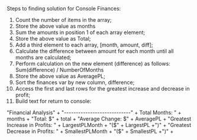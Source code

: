 Steps to finding solution for Console Finances:

1) Count the number of items in the array;
2) Store the above value as months
3) Sum the amounts in position 1 of each array element;
4) Store the above value as Total;
5) Add a third element to each array, [month, amount, diff];
6) Calculate the difference between amount for each month until all months are calculated;  
7) Perform calculation on the new element (difference) as follows: Sum(difference) / NumberOfMonths
8) Store the above value as AveragePL;
9) Sort the finances var by new column, difference;
10) Access the first and last rows for the greatest increase and decrease in profit;
11) Build text for return to console:

"Financial Analysis" +
"----------------------------" +
Total Months: " + months +
"Total: $" + total +
"Average Change: $" + AveragePL +
"Greatest Increase in Profits: " + LargestPLMonth + "($" + LargestPL +")" +
"Greatest Decrease in Profits: " + SmallestPLMonth + "($" + SmallestPL +")" +